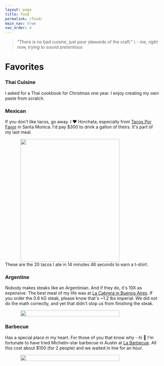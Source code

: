 ```yaml
---
layout: page
title: Food
permalink: /food/
main_nav: true
nav_order: 4
---
```


> "There is no bad cuisine, just poor stewards of the craft." \\
> _- me, right now, trying to sound pretentious_

# Favorites
### Thai Cuisine
I asked for a Thai cookbook for Christmas one year. I enjoy creating my own paste from scratch.

### Mexican
If you don't like tacos, go away. I ❤️ Horchata, especially from [Tacos Por Favor](https://www.tacosporfavor.us/) in Santa Monica. I'd pay $300 to drink a gallon of theirs. It's part of my last meal.
<div style="display: flex; gap: 10px; justify-content: center;">
<img src="{{ site.baseurl }}/assets/food/loco_pez.jpg" style="float: left; width:80%; height:400px; " >
</div>
These are the 20 tacos I ate in 14 minutes 46 seconds to earn a t-shirt.

### Argentine
Nobody makes steaks like an Argentinian. And if they do, it's 10X as expensive. The best meal of my life was at [La Cabrera in Buenos Aires](https://www.lacabrera.com.ar/). If you order the 0.6 kG steak, please know that's ~1.2 lbs imperial. We did not do the math correctly, and yet that didn't stop us from finishing the steak.
<div style="display: flex; gap: 10px; justify-content: center;">
<img src="{{ site.baseurl }}/assets/food/la_cabrera.jpg" style="float: left; width:80%; height:80%; " >
</div>

### Barbecue
Has a special place in my heart. For those of you that know why - hi 🤗 I'm fortunate to have tried Michelin-star barbecue in Austin at [La Barbecue](https://www.labarbecue.com/). All this cost about $100 (for 2 people) and we waited in line for an hour. 
<div style="display: flex; gap: 10px; justify-content: center;">
<img src="{{ site.baseurl }}/assets/food/la_barbecue.jpg" style="float: left; width:80%; height:80%; " >
</div>
